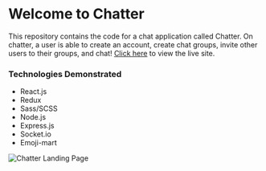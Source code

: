 # Welcome to Chatter

This repository contains the code for a chat application called Chatter. On chatter, a user is able to create an account, create chat groups, invite other users to their groups, and chat! [Click here](http://134.209.2.212:3333/#/) to view the live site.

### Technologies Demonstrated

* React.js
* Redux
* Sass/SCSS
* Node.js
* Express.js
* Socket.io
* Emoji-mart

![Chatter Landing Page](assets/assets/readme-image.png)